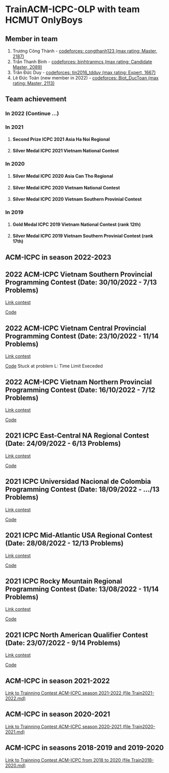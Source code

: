 # TrainACM-ICPC-OLP with team HCMUT OnlyBoys

## Member in team
1. Trương Công Thành - [codeforces: congthanh123 (max rating: Master, 2187)](https://codeforces.com/profile/congthanh123)
2. Trần Thanh Bình - [codeforces: binhtranmcs (max rating: Candidate Master, 2089)](https://codeforces.com/profile/binhtranmcs)
3. Trần Đức Duy - [codeforces: tin2016_tdduy (max rating: Expert, 1667)](https://codeforces.com/profile/tin2016_tdduy)
4. Lê Đức Toàn (new member in 2022) - [codeforces: Biot_DucToan (max rating: Master, 2113)](https://codeforces.com/profile/Biot_DucToan)

## Team achievement

### In 2022 (Continue ...)

### In 2021
1. #### Second Prize ICPC 2021 Asia Ha Noi Regional
2. #### Silver Medal ICPC 2021 Vietnam National Contest

### In 2020
1. #### Silver Medal ICPC 2020 Asia Can Tho Regional
2. #### Silver Medal ICPC 2020 Vietnam National Contest
3. #### Silver Medal ICPC 2020 Vietnam Southern Provinial Contest

### In 2019
1. #### Gold Medal ICPC 2019 Vietnam National Contest (rank 12th)
2. #### Silver Medal ICPC 2019 Vietnam Southern Provinial Contest (rank 17th)

## ACM-ICPC in season 2022-2023

## 2022 ACM-ICPC Vietnam Southern Provincial Programming Contest (Date: 30/10/2022 - 7/13 Problems)

[Link contest](https://icpc.hcmus.edu.vn/team/problems)

[Code](https://github.com/truongcongthanh2000/TrainACM-ICPC-OLP/tree/master/2022%20ACM-ICPC%20Vietnam%20Southern%20Provincial%20Programming%20Contest)

## 2022 ACM-ICPC Vietnam Central Provincial Programming Contest (Date: 23/10/2022 - 11/14 Problems)

[Link contest](https://icpc-central22.bkdnoj.com/contest/icpc_central_22)

[Code](https://github.com/truongcongthanh2000/TrainACM-ICPC-OLP/tree/master/2022%20ACM-ICPC%20Vietnam%20Central%20Provincial%20Programming%20Contest) Stuck at problem L: Time Limit Execeded

## 2022 ACM-ICPC Vietnam Northern Provincial Programming Contest (Date: 16/10/2022 - 7/12 Problems)

[Link contest](https://icpc-north22.vnoi.info/contest/icpc_northern22)

[Code](https://github.com/truongcongthanh2000/TrainACM-ICPC-OLP/tree/master/2022%20ACM-ICPC%20Vietnam%20Northern%20Provincial%20Programming%20Contest)

## 2021 ICPC East-Central NA Regional Contest (Date: 24/09/2022 - 6/13 Problems)

[Link contest](https://open.kattis.com/contests/yfgp5g)

[Code](https://github.com/truongcongthanh2000/TrainACM-ICPC-OLP/tree/master/2021%20ICPC%20East-Central%20NA%20Regional%20Contest)

## 2021 ICPC Universidad Nacional de Colombia Programming Contest (Date: 18/09/2022 - .../13 Problems)

[Link contest](https://codeforces.com/gym/103577)

[Code](https://github.com/truongcongthanh2000/TrainACM-ICPC-OLP/tree/master/2021%20ICPC%20Universidad%20Nacional%20de%20Colombia%20Programming%20Contest)

## 2021 ICPC Mid-Atlantic USA Regional Contest (Date: 28/08/2022 - 12/13 Problems)

[Link contest](https://open.kattis.com/contests/cd7rid)

[Code](https://github.com/truongcongthanh2000/TrainACM-ICPC-OLP/tree/master/2021%20ICPC%20Mid-Atlantic%20USA%20Regional%20Contest)

## 2021 ICPC Rocky Mountain Regional Programming Contest (Date: 13/08/2022 - 11/14 Problems)

[Link contest](https://open.kattis.com/contests/dz77mz)

[Code](https://github.com/truongcongthanh2000/TrainACM-ICPC-OLP/tree/master/2021%20Rocky%20Mountain%20Regional%20Programming%20Contest)

## 2021 ICPC North American Qualifier Contest (Date: 23/07/2022 - 9/14 Problems)

[Link contest](https://open.kattis.com/contests/h9n4fe)

[Code](https://github.com/truongcongthanh2000/TrainACM-ICPC-OLP/tree/master/2021%20ICPC%20North%20American%20Qualifier%20Contest)

## ACM-ICPC in season 2021-2022

[Link to Trainning Contest ACM-ICPC season 2021-2022 (file Train2021-2022.md)](https://github.com/truongcongthanh2000/TrainACM-ICPC-OLP/blob/master/Train2021-2022.md)

## ACM-ICPC in season 2020-2021

[Link to Trainning Contest ACM-ICPC season 2020-2021 (file Train2020-2021.md)](https://github.com/truongcongthanh2000/TrainACM-ICPC-OLP/blob/master/Train2020-2021.md)

## ACM-ICPC in seasons 2018-2019 and 2019-2020

[Link to Trainning Contest ACM-ICPC from 2018 to 2020 (file Train2018-2020.md)](https://github.com/truongcongthanh2000/TrainACM-ICPC-OLP/blob/master/Train2018-2020.md)





